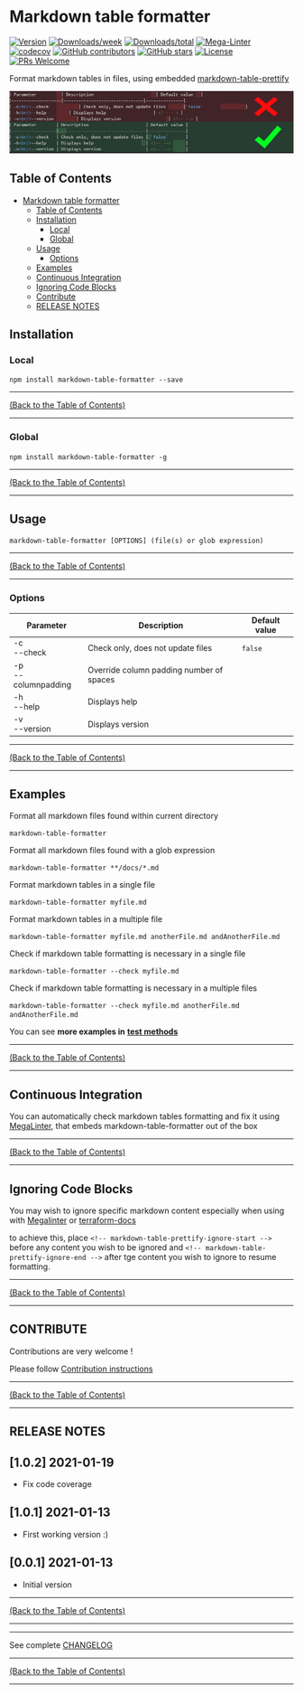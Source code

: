 <!-- markdownlint-disable MD033 MD041 -->

# Markdown table formatter

[![Version](https://img.shields.io/npm/v/markdown-table-formatter.svg)](https://npmjs.org/package/markdown-table-formatter)
[![Downloads/week](https://img.shields.io/npm/dw/markdown-table-formatter.svg)](https://npmjs.org/package/markdown-table-formatter)
[![Downloads/total](https://img.shields.io/npm/dt/markdown-table-formatter.svg)](https://npmjs.org/package/markdown-table-formatter)
[![Mega-Linter](https://github.com/nvuillam/markdown-table-formatter/workflows/Mega-Linter/badge.svg)](https://github.com/nvuillam/mega-linter#readme)
[![codecov](https://codecov.io/gh/nvuillam/markdown-table-formatter/branch/master/graph/badge.svg)](https://codecov.io/gh/nvuillam/markdown-table-formatter)
[![GitHub contributors](https://img.shields.io/github/contributors/nvuillam/markdown-table-formatter.svg)](https://gitHub.com/nvuillam/markdown-table-formatter/graphs/contributors/)
[![GitHub stars](https://img.shields.io/github/stars/nvuillam/markdown-table-formatter?label=Star&maxAge=2592000)](https://GitHub.com/nvuillam/markdown-table-formatter/stargazers/)
[![License](https://img.shields.io/npm/l/markdown-table-formatter.svg)](https://github.com/nvuillam/markdown-table-formatter/blob/master/LICENSE)
[![PRs Welcome](https://img.shields.io/badge/PRs-welcome-brightgreen.svg?style=flat-square)](http://makeapullrequest.com)

Format markdown tables in files, using embedded [markdown-table-prettify](https://www.npmjs.com/package/markdown-table-prettify)

[![Banner](https://raw.githubusercontent.com/nvuillam/markdown-table-formatter/master/docs/assets/images/banner.jpg)](https://github.com/nvuillam/markdown-table-formatter#readme)

<!-- TABLE OF CONTENTS -->
## Table of Contents ##

- [Markdown table formatter](#Markdown-table-formatter)
  - [Table of Contents](#table-of-contents)
  - [Installation](#installation)
    - [Local](#local)
    - [Global](#global)
  - [Usage](#usage)
    - [Options](#options)
  - [Examples](#examples)
  - [Continuous Integration](#Continuous-Integration)
  - [Ignoring Code Blocks](#Ignoring-Code-Blocks)
  - [Contribute](#contribute)
  - [RELEASE NOTES](#RELEASE-NOTES)

## Installation

### Local

```shell
npm install markdown-table-formatter --save
```

---
<!-- Readme Navigation -->
[(Back to the Table of Contents)](#table-of-contents)

---

### Global

```shell
npm install markdown-table-formatter -g
```

---
<!-- Readme Navigation -->
[(Back to the Table of Contents)](#table-of-contents)

---

## Usage

```shell
markdown-table-formatter [OPTIONS] (file(s) or glob expression)
```

---
<!-- Readme Navigation -->
[(Back to the Table of Contents)](#table-of-contents)

---

### Options

| Parameter      | Description                       | Default value |
|----------------|-----------------------------------|---------------|
| -c<br/>--check | Check only, does not update files | `false`       |
| -p<br/>--columnpadding   | Override column padding number of spaces |
| -h<br/>--help    | Displays help                     | <!-- -->      |
| -v<br/>--version | Displays version                  | <!-- -->      |

---
<!-- Readme Navigation -->
[(Back to the Table of Contents)](#table-of-contents)

---

## Examples

Format all markdown files found within current directory

```shell
markdown-table-formatter
```

Format all markdown files found with a glob expression

```shell
markdown-table-formatter **/docs/*.md
```

Format markdown tables in a single file

```shell
markdown-table-formatter myfile.md
```

Format markdown tables in a multiple file

```shell
markdown-table-formatter myfile.md anotherFile.md andAnotherFile.md
```

Check if markdown table formatting is necessary in a single file

```shell
markdown-table-formatter --check myfile.md
```

Check if markdown table formatting is necessary in a multiple files

```shell
markdown-table-formatter --check myfile.md anotherFile.md andAnotherFile.md
```

You can see **more examples in** [**test methods**](https://github.com/nvuillam/markdown-table-formatter/blob/master/test/markdown-table-formatter.test.js)

---
<!-- Readme Navigation -->
[(Back to the Table of Contents)](#table-of-contents)

---

## Continuous Integration

You can automatically check markdown tables formatting and fix it using [MegaLinter](https://github.com/oxscurity/megalinter/), that embeds markdown-table-formatter out of the box

---
<!-- Readme Navigation -->
[(Back to the Table of Contents)](#table-of-contents)

---

## Ignoring Code Blocks

You may wish to ignore specific markdown content
especially when using with [Megalinter](https://github.com/oxsecurity/megalinter) or [terraform-docs](https://github.com/terraform-docs/terraform-docs)

to achieve this, place `<!-- markdown-table-prettify-ignore-start -->` before any content you wish to be ignored
and `<!-- markdown-table-prettify-ignore-end -->` after tge content you wish to ignore to resume formatting.

---
<!-- Readme Navigation -->
[(Back to the Table of Contents)](#table-of-contents)

---

## CONTRIBUTE

Contributions are very welcome !

Please follow [Contribution instructions](https://github.com/nvuillam/markdown-table-formatter/blob/master/CONTRIBUTING.md)

---
<!-- Readme Navigation -->
[(Back to the Table of Contents)](#table-of-contents)

---

## RELEASE NOTES

## [1.0.2] 2021-01-19

- Fix code coverage

## [1.0.1] 2021-01-13

- First working version :)

## [0.0.1] 2021-01-13

- Initial version

---
<!-- Readme Navigation -->
[(Back to the Table of Contents)](#table-of-contents)

---

____

See complete [CHANGELOG](https://github.com/nvuillam/markdown-table-formatter/blob/master/CHANGELOG.md)

---
<!-- Readme Navigation -->
[(Back to the Table of Contents)](#table-of-contents)

---
